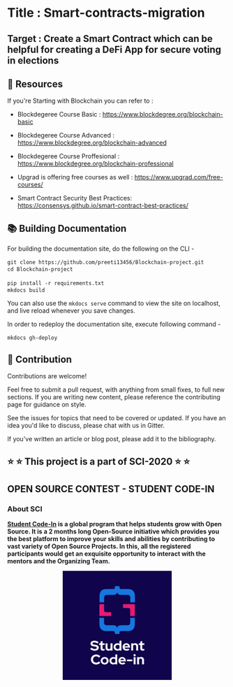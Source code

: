 # Title : Smart-contracts-migration

## Target : Create a Smart Contract which can be helpful for creating a DeFi App for secure voting in elections

## :gift: Resources
If you're Starting with Blockchain you can refer to :

- Blockdegeree Course Basic : https://www.blockdegree.org/blockchain-basic

- Blockdegeree Course Advanced  : https://www.blockdegree.org/blockchain-advanced

- Blockdegeree Course Proffesional : https://www.blockdegree.org/blockchain-professional

- Upgrad is offering free courses as well : https://www.upgrad.com/free-courses/

- Smart Contract Security Best Practices: https://consensys.github.io/smart-contract-best-practices/


## :books: Building Documentation

For building the documentation site, do the following on the CLI -

```
git clone https://github.com/preeti13456/Blockchain-project.git
cd Blockchain-project

pip install -r requirements.txt
mkdocs build
```

You can also use the `mkdocs serve` command to view the site on localhost, and live reload whenever you save changes.

In order to redeploy the documentation site, execute following command -

    mkdocs gh-deploy

## :handshake: Contribution
Contributions are welcome!

Feel free to submit a pull request, with anything from small fixes, to full new sections. If you are writing new content, please reference the contributing page for guidance on style.

See the issues for topics that need to be covered or updated. If you have an idea you'd like to discuss, please chat with us in Gitter.

If you've written an article or blog post, please add it to the bibliography.

## :star: :star: This project is a part of **SCI-2020** :star: :star:
## **OPEN SOURCE CONTEST - STUDENT CODE-IN**

### **About SCI**

**[Student Code-In](https://scodein.tech) is a global program that helps students grow with Open Source. It is a 2 months long Open-Source initiative which provides you the best platform to improve your skills and abilities by contributing to vast variety of Open Source Projects. In this, all the registered participants would get an exquisite opportunity to interact with the mentors and the Organizing Team.**

<p align="center">
  <kbd><img src="assets/sci_logo.jpg" width="250" height="250" ></kbd>
  </p>
